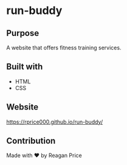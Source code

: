 # run-buddy

## Purpose
A website that offers fitness training services.

## Built with
* HTML
* CSS

## Website
https://rprice000.github.io/run-buddy/

## Contribution
Made with ❤️ by Reagan Price
